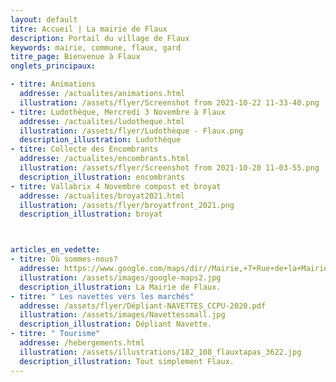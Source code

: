 ```yaml
---
layout: default
titre: Accueil | La mairie de Flaux
description: Portail du village de Flaux
keywords: mairie, commune, flaux, gard
titre_page: Bienvenue à Flaux
onglets_principaux:

- titre: Animations
  addresse: /actualites/animations.html
  illustration: /assets/flyer/Screenshot from 2021-10-22 11-33-40.png
- titre: Ludothèque, Mercredi 3 Novembre à Flaux
  addresse: /actualites/ludotheque.html
  illustration: /assets/flyer/Ludothèque - Flaux.png
  description_illustration: Ludothèque
- titre: Collecte des Encombrants
  addresse: /actualites/encombrants.html
  illustration: /assets/flyer/Screenshot from 2021-10-20 11-03-55.png
  description_illustration: encombrants
- titre: Vallabrix 4 Novembre compost et broyat
  addresse: /actualites/broyat2021.html
  illustration: /assets/flyer/broyatfront_2021.png
  description_illustration: broyat



articles_en_vedette:
- titre: Où sommes-nous?
  addresse: https://www.google.com/maps/dir//Mairie,+7+Rue+de+la+Mairie,+30700+Flaux/@44.0126437,4.4763609,13z/data=!4m8!4m7!1m0!1m5!1m1!1s0x12b5b63c3159cc4b:0x9feb3ce2c7fcb932!2m2!1d4.504586!2d44.020724modestes_frontpageactussecondaires.png
  illustration: /assets/images/google-maps2.jpg
  description_illustration: La Mairie de Flaux.
- titre: " Les navettes vers les marchés"
  addresse: /assets/flyer/Dépliant-NAVETTES_CCPU-2020.pdf
  illustration: /assets/images/Navettessmall.jpg
  description_illustration: Dépliant Navette.
- titre: " Tourisme"
  addresse: /hebergements.html
  illustration: /assets/illustrations/182_108_flauxtapas_3622.jpg
  description_illustration: Tout simplement Flaux.
---
```

